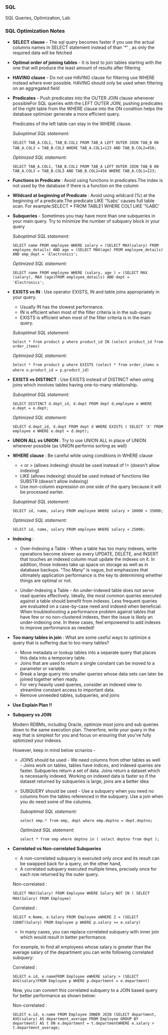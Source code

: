 
### SQL
SQL Queries, Optimization, Lab


### SQL Optimization Notes

* **SELECT clause** - The sql query becomes faster if you use the actual columns names in SELECT statement instead of than '*' , as only the required data will be fetched

* **Optimal order of joining tables** - It is best to join tables starting with the one that will produce the least amount of results after filtering

* **HAVING clause** - Do not use HAVING clause for filtering use WHERE instead where ever possible. HAVING should only be used when filtering on an aggregated field

* **Predicates** - Push predicates into the OUTER JOIN clause whenever possibleFor SQL queries with the LEFT OUTER JOIN, pushing predicates of the right table from the WHERE clause into the ON condition helps the database optimizer generate a more efficient query. 
  
  Predicates of the left table can stay in the WHERE clause. 
  
   *Suboptimal SQL statement:* 
  
   ```SELECT TAB_A.COL1, TAB_B.COL1 FROM TAB_A LEFT OUTER JOIN TAB_B ON TAB_A.COL3 = TAB_B.COL3 WHERE TAB_A.COL1=123 AND TAB_B.COL2=456;``` 
  
   *Optimized SQL statement:*
  
   ```SELECT TAB_A.COL1, TAB_B.COL1 FROM TAB_A LEFT OUTER JOIN TAB_B ON TAB_A.COL3 = TAB_B.COL3 AND TAB_B.COL2=456 WHERE TAB_A.COL1=123;```

* **Functions in Predicate** : Avoid using functions in predicates.The index is not used by the database if there is a function on the column

* **Wildcard at beginning of Predicate** : Avoid using wildcard (%) at the beginning of a predicate.The predicate LIKE '%abc' causes full table scan. For example:SELECT * FROM TABLE1 WHERE COL1 LIKE '%ABC'


* **Subqueries** - Sometimes you may have more than one subqueries in your main query. Try to minimize the number of subquery block in your query

   *Suboptimal SQL statement:* 
  
   ```SELECT name FROM employee WHERE salary = (SELECT MAX(salary) FROM employee_details) AND age = (SELECT MAX(age) FROM employee_details) AND emp_dept = 'Electronics';```
  
   *Optimized SQL statement:*
  
   ```SELECT name FROM employee WHERE (salary, age ) = (SELECT MAX (salary), MAX (age)FROM employee_details) AND dept = 'Electronics';``` 
  

* **EXISTS vs IN** : Use operator EXISTS, IN and table joins appropriately in your query.

    * Usually IN has the slowest performance.
    * IN is efficient when most of the filter criteria is in the sub-query.
    * EXISTS is efficient when most of the filter criteria is in the main query. 
    
    *Suboptimal SQL statement:*
     
    ```Select * from product p where product_id IN (select product_id from order_items)```
    
    *Optimized SQL statement:*
    
    ```Select * from product p where EXISTS (select * from order_items o where o.product_id = p.product_id)``` 
    
* **EXISTS vs DISTINCT** : Use EXISTS instead of DISTINCT when using joins which involves tables having one-to-many relationship.

   *Suboptimal SQL statement:*
    
    ```SELECT DISTINCT d.dept_id, d.dept FROM dept d,employee e WHERE e.dept = e.dept;```


   *Optimized SQL statement:*

    ```SELECT d.dept_id, d.dept FROM dept d WHERE EXISTS ( SELECT 'X' FROM employee e WHERE e.dept = d.dept);```
    
* **UNION ALL vs UNION** : Try to use UNION ALL in place of UNION wherever possible (as UNION performs sorting as well)
  
  
* **WHERE clause** : Be careful while using conditions in WHERE clause 

    * < or > (allows indexing) should be used instead of != (doesn't allow indexing)
    * LIKE (allows indexing) should be used instead of functions like SUBSTR (doesn't allow indexing)
    * Use non-column expression on one side of the query because it will be processed earlier.
  
  *Suboptimal SQL statement:*
  
  ```SELECT id, name, salary FROM employee WHERE salary + 10000 < 35000;```
    
  *Optimized SQL statement:* 
    
   ```SELECT id, name, salary FROM employee WHERE salary < 25000;```

* **Indexing** :

  * Over-Indexing a Table - 
            When a table has too many indexes, write operations become slower as every UPDATE, DELETE, and INSERT that touches an indexed column must update the indexes on it. 
            In addition, those indexes take up space on storage as well as in database backups. 
            “Too Many” is vague, but emphasizes that ultimately application performance is the key to determining whether things are optimal or not. 
  
  * Under-Indexing a Table - 
            An under-indexed table does not serve read queries effectively. Ideally, the most common queries executed against a 
            table should benefit from indexes. Less frequent queries are evaluated on a case-by-case need and indexed when beneficial. 
            When troubleshooting a performance problem against tables that have few or no non-clustered indexes, then the issue is likely 
            an under-indexing one. In these cases, feel empowered to add indexes to improve performance as needed!

* **Too many tables in join** :
           What are some useful ways to optimize a query that is suffering due to too many tables? 
     * Move metadata or lookup tables into a separate query that places this data into a temporary table.
     * Joins that are used to return a single constant can be moved to a parameter or variable.
     * Break a large query into smaller queries whose data sets can later be joined together when ready.
     * For very heavily used queries, consider an indexed view to streamline constant access to important data.
     * Remove unneeded tables, subqueries, and joins

* **Use Explain Plan !!**


* **Subquery vs JOIN**

  Modern RDBMs, including Oracle, optimize most joins and sub queries down to the same execution plan. Thererfore, write your query in the way that is simplest for you and focus on ensuring that you've fully optimized your indexes.
  
  However, keep in mind below scnarios - 
  
  * JOINS should be used - We need columns from other tables as well - Joins work on tables, tables have indices, and indexed queries are faster. Subqueries return a set of data. Joins return a dataset which is necessarily indexed. Working on indexed data is faster so if the dataset returned by subqueries is large, joins are a better idea  
  
  * SUBQUERY should be used - Use a subquery when you need no columns from the tables referenced in the subquery. Use a join when you do need some of the columns.  
  
    *Suboptimal SQL statement:*
  
    ```select emp.* from emp, dept where emp.deptno = dept.deptno;```
  
    *Optimized SQL statement:* 

    ```select * from emp where deptno in ( select deptno from dept );```
    
 * **Correlated vs Non-correlated Subqueries**
    
    * A non-correlated subquery is executed only once and its result can be swapped back for a query, on the other hand, 
    * A correlated subquery executed multiple times, precisely once for each row returned by the outer query. 
    
    Non-correlated :
    
     ```SELECT MAX(Salary) FROM Employee WHERE Salary NOT IN ( SELECT MAX(Salary) FROM Employee)``` 
    
    Correlated : 
    
     ```SELECT e.Name, e.Salary FROM Employee eWHERE 2 = (SELECT COUNT(Salary) FROM Employee p WHERE p.salary >= e.salary)```  
    
    * In many cases, you can replace correlated subquery with inner join which would result in better performance. 
    
    For example, to find all employees whose salary is greater than the average salary of the department you can write following correlated subquery: 
    
    Correlated :
    
    ```SELECT e.id, e.nameFROM Employee eWHERE salary > (SELECT AVG(salary)FROM Employee p WHERE p.department = e.department)```
    
    Now, you can convert this correlated subquery to a JOIN based query for better performance as shown below: 
    
    Non-correlated : 
    
    ```SELECT e.id, e.name FROM Employee INNER JOIN (SELECT department, AVG(salary) AS department_average FROM Employee GROUP BY department) AS t ON e.department = t.departmentWHERE e.salary > t.department_average;```